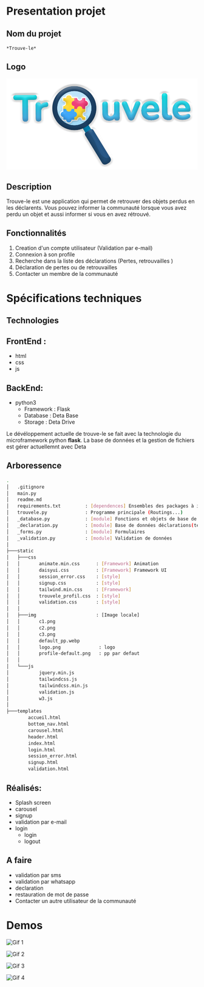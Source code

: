 # Presentation projet
## Nom du projet
	*Trouve-le*
## Logo
![Logo de trouvele](static/img/logo.png)
## Description

Trouve-le est une application qui permet de retrouver des objets perdus en les déclarents.
Vous pouvez informer la communauté lorsque vous avez perdu un objet et aussi informer si vous en avez rétrouvé.

## Fonctionnalités
1. Creation d'un compte utilisateur (Validation par e-mail)
2. Connexion à son profile
3. Recherche dans la liste des déclarations (Pertes, retrouvailles )
4. Déclaration de pertes ou de retrouvailles
5. Contacter un membre de la communauté

# Spécifications techniques

## Technologies

FrontEnd :
----------
- html
- css
- js

BackEnd:
--------
- python3 
	+ Framework : Flask
	+ Database : Deta Base
	+ Storage : Deta Drive
	
Le dévéloppement actuelle de trouve-le se fait avec la technologie du microframework python **flask**.
La base de données et la gestion de fichiers est gérer actuellemnt avec Deta


## Arboressence

```bash
.
│   .gitignore
│   main.py
│   readme.md
│   requirements.txt         : [dependences] Ensembles des packages à installer
│   trouvele.py              : Programme principale (Routings...)
│   _database.py             : [module] Fonctions et objets de base de données
│   _declaration.py          : [module] Base de données déclarations(temp)
│   _forms.py                : [module] Formulaires 
│   _validation.py           : [module] Validation de données
│
├───static
│   ├───css
│   │       animate.min.css      : [Framework] Animation
│   │       daisyui.css          : [Framework] Framework UI
│   │       session_error.css    : [style] 
│   │       signup.css           : [style]
│   │       tailwind.min.css     : [Framework]
│   │       trouvele_profil.css  : [style]
│   │       validation.css       : [style]
│   │
│   ├───img                      : [Image locale]
│   │       c1.png
│   │       c2.png
│   │       c3.png
│   │       default_pp.webp
│   │       logo.png              : logo
│   │       profile-default.png   : pp par defaut
│   │
│   └───js
│           jquery.min.js
│           tailwindcss.js
│           tailwindcss.min.js
│           validation.js
│           w3.js
│
├───templates
        accueil.html
        bottom_nav.html
        carousel.html
        header.html
        index.html
        login.html
        session_error.html
        signup.html
        validation.html
```

## Réalisés:
- Splash screen
- carousel
- signup
- validation par e-mail
- login
	+ login
	+ logout

## A faire

- validation par sms 
- validation par whatsapp
- declaration
- restauration de mot de passe
- Contacter un autre utilisateur de la communauté

# Demos

![Gif 1](demo/demo1.gif) 

![Gif 2](demo/demo2.gif) 

![Gif 3](demo/demo3.gif) 

![Gif 4](demo/demo4.gif)
